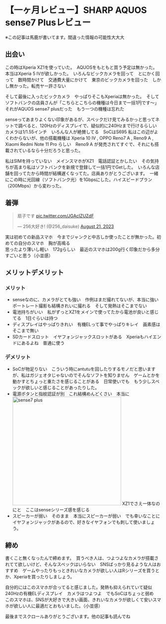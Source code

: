 # 【一ヶ月レビュー】SHARP AQUOS sense7 Plusレビュー

※この記事は馬鹿が書いてます。間違った情報の可能性大大大
## 出会い
この時はXperia XZ1を使っていた。　AQUOSをもともと買う予定は無かった。　本当はXperia 5 IVが欲しかった。　いろんなビックカメラを回って　とにかく回って　数時間かけて　交通費大量にかけて　東京のビックカメラを回った　しかし無かった。転売ヤー許さない

そして最後に入ったビックカメラ　やっぱりそこもXperiaは無かった。　そしてソフトバンクの店員さんが「こちらとこちらの機種は今日まで一括1円です～」　それがAQUOS sense7 plusだった　もう一つの機種は忘れた

senseってあまりよくない印象があるが、スペックだけ見てみるかっと思ってネットで調べると、120Hzのディスプレイで、疑似的に240Hzまで行けるらしい　カメラは1/1.55インチ　いろんな人が絶賛してる　SoCはS695 私はこの辺がよくわからないが、他の搭載機種は Xperia 10 IV , OPPO Reno7 A , Reno9 A , Xiaomi Redmi Note 11 Pro らしい　Reno9 A が発売されてすぐで、それにも搭載されているなら十分だろうと思った。

私はSIMを持っていない　メインスマホがXZ1　電話認証とかしたい　その気持ちが高まり私はソフトバンクを新規で登録して一括1円でGetした。　いろんな店舗を回ってたから時間が結構遅くなってた。店員ありがとうございます。　一緒にこの時に光回線（ソフトバンク光）を1Gbpsにした。ハイスピードプラン（200Mbps）から変わった。

## 着弾
<blockquote class="twitter-tweet"><p lang="ja" dir="ltr">扇子です <a href="https://t.co/JGAcIZUZdF">pic.twitter.com/JGAcIZUZdF</a></p>&mdash; 256大好き! (@256_daisuke) <a href="https://twitter.com/256_daisuke/status/1693620007995855142?ref_src=twsrc%5Etfw">August 21, 2023</a></blockquote> <script async src="https://platform.twitter.com/widgets.js" charset="utf-8"></script>

実は初めての新品スマホ　今までジャンクと中古しか使ったことが無かった。初めての自分のスマホ　胸が高鳴る<br>
思ったより薄いし軽い　172gらしい　最近のスマホは200g行く印象だから多分すごいと思う（小並感）

## メリットデメリット
### メリット
+ senseなのに、カメラがとても強い　作例はまだ撮れてないが、本当に強い　ポートレート撮影も結構きれいに撮れる　そして発熱はそこまでない
+ 電池持ちがいい　私がずっとXZ1をメインで使ってたから電池が良いと感じてる　1日ぐらいは持つ
+ ディスプレイはやっぱりきれい　有機ELって事でやっぱりキレイ　画素感はそこまで無い
+ SDカードスロット　イヤフォンジャックスロットがある　Xperiaもハイエンドにあるよね　普通に使う

### デメリット
+ SoCが物足りない　こういう時にantutuを回したりするモノだと思いますが、私はガジェオタじゃないのでそんなソフトを知りません　ゲームとかを動かすとちょっと重たさを感じることがある　日常使いでも　もう少しスペックが欲しいと感じることがあったりした。
+ 電源ボタンと指紋認証が別　これ結構めんどくさい　本当に<img src="img/20230909/sense7_plus.jpg" alt="sense7 plus" width="350"> XZ1でさえ一体なのにと　ここはsenseシリーズ感を感じる
+ スピーカーが弱い　そのまま　本当にスピーカーが弱い　でも幸いなことにイヤフォンジャックがあるので、好きなイヤフォンでも刺して使いましょう。

## 締め
書くこと無くなったんで締めます。　買うべき人は、つよつよなカメラが搭載されてて欲しいけど、そんなスペックはいらない　SNSばっかり見るような人はおすすめ　ゲームやったりもっときれいなカメラが欲しい人はRシリーズを買うとか、Xperiaを買ったりしましょう。

自分的にはこのスマホが合ってると感じました。発熱も抑えられていて疑似240Hzの有機ELディスプレイ　カメラはつよつよ　でもSoCはちょっと弱め　このスマホは、SNSが大好きで大きい画面、きれいなカメラが欲しくて安いスマホが欲しい人に最適だとおもいました。（小並感）

最後までスクロールありがとうございます。他の記事も読んでね